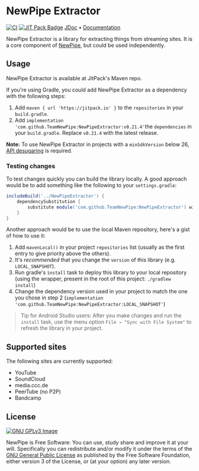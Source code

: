 # NewPipe Extractor

[![CI](https://github.com/TeamNewPipe/NewPipeExtractor/actions/workflows/ci.yml/badge.svg?branch=dev&event=schedule)](https://github.com/TeamNewPipe/NewPipeExtractor/actions/workflows/ci.yml) [![JIT Pack Badge](https://jitpack.io/v/TeamNewPipe/NewPipeExtractor.svg)](https://jitpack.io/#TeamNewPipe/NewPipeExtractor) [JDoc](https://teamnewpipe.github.io/NewPipeExtractor/javadoc/) • [Documentation](https://teamnewpipe.github.io/documentation/)

NewPipe Extractor is a library for extracting things from streaming sites. It is a core component of [NewPipe](https://github.com/TeamNewPipe/NewPipe), but could be used independently.

## Usage

NewPipe Extractor is available at JitPack's Maven repo.

If you're using Gradle, you could add NewPipe Extractor as a dependency with the following steps:

1. Add `maven { url 'https://jitpack.io' }` to the `repositories` in your `build.gradle`.
2. Add `implementation 'com.github.TeamNewPipe:NewPipeExtractor:v0.21.4'`the `dependencies` in your `build.gradle`. Replace `v0.21.4` with the latest release.

**Note:** To use NewPipe Extractor in projects with a `minSdkVersion` below 26, [API desugaring](https://developer.android.com/studio/write/java8-support#library-desugaring) is required.

### Testing changes

To test changes quickly you can build the library locally. A good approach would be to add something like the following to your `settings.gradle`:

```groovy
includeBuild('../NewPipeExtractor') {
    dependencySubstitution {
        substitute module('com.github.TeamNewPipe:NewPipeExtractor') with project(':extractor')
    }
}
```

Another approach would be to use the local Maven repository, here's a gist of how to use it:

1. Add `mavenLocal()` in your project `repositories` list (usually as the first entry to give priority above the others).
2. It's _recommended_ that you change the `version` of this library (e.g. `LOCAL_SNAPSHOT`).
3. Run gradle's `ìnstall` task to deploy this library to your local repository (using the wrapper, present in the root of this project: `./gradlew install`)
4. Change the dependency version used in your project to match the one you chose in step 2 (`implementation 'com.github.TeamNewPipe:NewPipeExtractor:LOCAL_SNAPSHOT'`)

> Tip for Android Studio users: After you make changes and run the `install` task, use the menu option `File → "Sync with File System"` to refresh the library in your project.

## Supported sites

The following sites are currently supported:

- YouTube
- SoundCloud
- media.ccc.de
- PeerTube (no P2P)
- Bandcamp

## License

[![GNU GPLv3 Image](https://www.gnu.org/graphics/gplv3-127x51.png)](https://www.gnu.org/licenses/gpl-3.0.en.html)  

NewPipe is Free Software: You can use, study share and improve it at your
will. Specifically you can redistribute and/or modify it under the terms of the
[GNU General Public License](https://www.gnu.org/licenses/gpl.html) as
published by the Free Software Foundation, either version 3 of the License, or
(at your option) any later version.  
